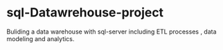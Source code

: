 # sql-Datawrehouse-project
Buliding a  data  warehouse with sql-server including ETL processes , data modeling and analytics.
